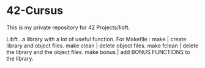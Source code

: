 # 42-Cursus
This is my private repository for 42 Projects/libft.

Libft...a library with a lot of useful function.
For Makefile : make | create library and object files.
               make clean | delete object files.
               make fclean | delete the library and the object files.
               make bonus | add BONUS FUNCTIONS to the library.
